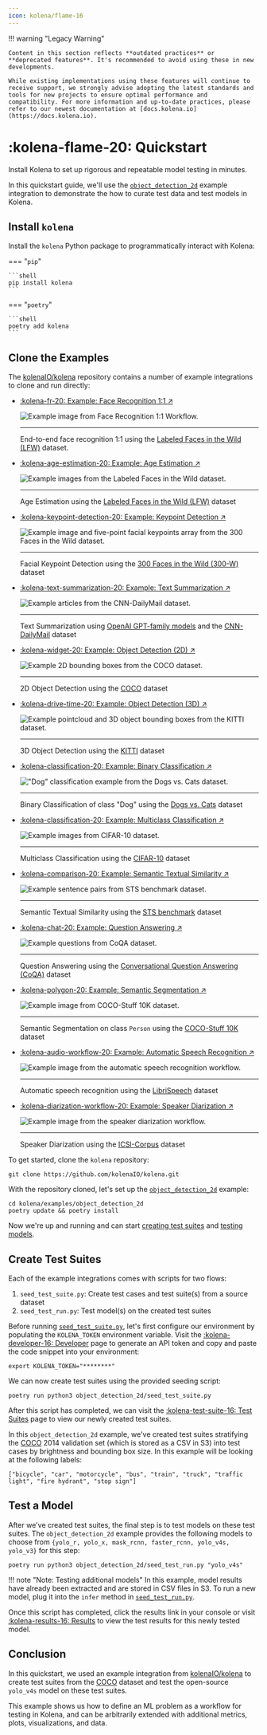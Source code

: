 ```yaml
---
icon: kolena/flame-16
---
```


!!! warning "Legacy Warning"

    Content in this section reflects **outdated practices** or **deprecated features**. It's recommended to avoid using these in new developments.

    While existing implementations using these features will continue to receive support, we strongly advise adopting the latest standards and tools for new projects to ensure optimal performance and compatibility. For more information and up-to-date practices, please refer to our newest documentation at [docs.kolena.io](https://docs.kolena.io).


# :kolena-flame-20: Quickstart

Install Kolena to set up rigorous and repeatable model testing in minutes.

In this quickstart guide, we'll use the
[`object_detection_2d`](https://github.com/kolenaIO/kolena/tree/hotfix/0.100.x/examples/object_detection_2d) example integration to
demonstrate the how to curate test data and test models in Kolena.

## Install `kolena`

Install the `kolena` Python package to programmatically interact with Kolena:

=== "`pip`"

    ```shell
    pip install kolena
    ```

=== "`poetry`"

    ```shell
    poetry add kolena
    ```

## Clone the Examples

The [kolenaIO/kolena](https://github.com/kolenaIO/kolena) repository contains a number of example integrations to clone
and run directly:

<div class="grid cards" markdown>

- [:kolena-fr-20: Example: Face Recognition 1:1 ↗](https://github.com/kolenaIO/kolena/tree/hotfix/0.100.x/examples/face_recognition_11)

    ![Example image from Face Recognition 1:1 Workflow.](assets/images/fr11.jpg)

    ---

    End-to-end face recognition 1:1 using the [Labeled Faces in the Wild (LFW)](http://vis-www.cs.umass.edu/lfw/) dataset.

- [:kolena-age-estimation-20: Example: Age Estimation ↗](https://github.com/kolenaIO/kolena/tree/hotfix/0.100.x/examples/age_estimation)

    ![Example images from the Labeled Faces in the Wild dataset.](assets/images/LFW.jpg)

    ---

    Age Estimation using the [Labeled Faces in the Wild (LFW)](http://vis-www.cs.umass.edu/lfw/) dataset

- [:kolena-keypoint-detection-20: Example: Keypoint Detection ↗](https://github.com/kolenaIO/kolena/tree/hotfix/0.100.x/examples/keypoint_detection)

    ![Example image and five-point facial keypoints array from the 300 Faces in the Wild dataset.](assets/images/300-W.jpg)

    ---

    Facial Keypoint Detection using the [300 Faces in the Wild (300-W)](https://ibug.doc.ic.ac.uk/resources/300-W/)
    dataset

- [:kolena-text-summarization-20: Example: Text Summarization ↗](https://github.com/kolenaIO/kolena/tree/hotfix/0.100.x/examples/text_summarization)

    ![Example articles from the CNN-DailyMail dataset.](assets/images/CNN-DailyMail.jpg)

    ---

    Text Summarization using [OpenAI GPT-family models](https://platform.openai.com/docs/guides/gpt) and the
    [CNN-DailyMail](https://paperswithcode.com/dataset/cnn-daily-mail-1) dataset

- [:kolena-widget-20: Example: Object Detection (2D) ↗](https://github.com/kolenaIO/kolena/tree/hotfix/0.100.x/examples/object_detection_2d)

    ![Example 2D bounding boxes from the COCO dataset.](assets/images/COCO-transportation.jpeg)

    ---

    2D Object Detection using the [COCO](https://cocodataset.org/#overview) dataset

- [:kolena-drive-time-20: Example: Object Detection (3D) ↗](https://github.com/kolenaIO/kolena/tree/hotfix/0.100.x/examples/object_detection_3d)

    ![Example pointcloud and 3D object bounding boxes from the KITTI dataset.](assets/images/KITTI-pointcloud.png)

    ---

    3D Object Detection using the [KITTI](https://www.cvlibs.net/datasets/kitti/eval_object.php?obj_benchmark=3d) dataset

- [:kolena-classification-20: Example: Binary Classification ↗](https://github.com/kolenaIO/kolena/tree/hotfix/0.100.x/examples/classification#binary-classification-on-dogs-vs-cats)

    !["Dog" classification example from the Dogs vs. Cats dataset.](assets/images/classification-dog.jpg)

    ---

    Binary Classification of class "Dog" using the [Dogs vs. Cats](https://www.kaggle.com/c/dogs-vs-cats) dataset

- [:kolena-classification-20: Example: Multiclass Classification ↗](https://github.com/kolenaIO/kolena/tree/hotfix/0.100.x/examples/classification#multiclass-classification-on-cifar-10)

    ![Example images from CIFAR-10 dataset.](assets/images/CIFAR-10.jpg)

    ---

    Multiclass Classification using the [CIFAR-10](https://www.cs.toronto.edu/~kriz/cifar.html) dataset

- [:kolena-comparison-20: Example: Semantic Textual Similarity ↗](https://github.com/kolenaIO/kolena/tree/hotfix/0.100.x/examples/semantic_textual_similarity)

    ![Example sentence pairs from STS benchmark dataset.](assets/images/STS-benchmark.jpg)

    ---

    Semantic Textual Similarity using the [STS benchmark](http://ixa2.si.ehu.eus/stswiki/index.php/STSbenchmark) dataset

- [:kolena-chat-20: Example: Question Answering ↗](https://github.com/kolenaIO/kolena/tree/hotfix/0.100.x/examples/question_answering)

    ![Example questions from CoQA dataset.](assets/images/CoQA.jpg)

    ---

    Question Answering using the
    [Conversational Question Answering (CoQA)](https://stanfordnlp.github.io/coqa/) dataset

- [:kolena-polygon-20: Example: Semantic Segmentation ↗](https://github.com/kolenaIO/kolena/tree/hotfix/0.100.x/examples/semantic_segmentation)

    ![Example image from COCO-Stuff 10K dataset.](assets/images/coco-stuff-10k.jpg)

    ---

    Semantic Segmentation on class `Person` using the
    [COCO-Stuff 10K](https://github.com/nightrome/cocostuff10k) dataset

- [:kolena-audio-workflow-20: Example: Automatic Speech Recognition ↗](https://github.com/kolenaIO/kolena/tree/hotfix/0.100.x/examples/automatic_speech_recognition)

    ![Example image from the automatic speech recognition workflow.](assets/images/librispeech-workflow-example.png)

    ---

    Automatic speech recognition using the
    [LibriSpeech](https://www.openslr.org/12) dataset

- [:kolena-diarization-workflow-20: Example: Speaker Diarization ↗](https://github.com/kolenaIO/kolena/tree/hotfix/0.100.x/examples/speaker_diarization)

    ![Example image from the speaker diarization workflow.](assets/images/speaker-diarization-example.png)

    ---

    Speaker Diarization using the
    [ICSI-Corpus](https://groups.inf.ed.ac.uk/ami/icsi/) dataset

</div>

To get started, clone the `kolena` repository:

```shell
git clone https://github.com/kolenaIO/kolena.git
```

With the repository cloned, let's set up the
[`object_detection_2d`](https://github.com/kolenaIO/kolena/tree/hotfix/0.100.x/examples/object_detection_2d) example:

```shell
cd kolena/examples/object_detection_2d
poetry update && poetry install
```

Now we're up and running and can start [creating test suites](#create-test-suites) and
[testing models](#test-a-model).

## Create Test Suites

Each of the example integrations comes with scripts for two flows:

1. `seed_test_suite.py`: Create test cases and test suite(s) from a source dataset
2. `seed_test_run.py`: Test model(s) on the created test suites

Before running [`seed_test_suite.py`](https://github.com/kolenaIO/kolena/blob/hotfix/0.100.x/examples/object_detection_2d/object_detection_2d/seed_test_suite.py),
let's first configure our environment by populating the `KOLENA_TOKEN`
environment variable. Visit the [:kolena-developer-16: Developer](https://app.kolena.io/redirect/developer) page to
generate an API token and copy and paste the code snippet into your environment:

```shell
export KOLENA_TOKEN="********"
```

We can now create test suites using the provided seeding script:

```shell
poetry run python3 object_detection_2d/seed_test_suite.py
```

After this script has completed, we can visit the [:kolena-test-suite-16: Test Suites](https://app.kolena.io/redirect/testing)
page to view our newly created test suites.

In this `object_detection_2d` example, we've created test suites stratifying the [COCO](https://cocodataset.org/#overview) 2014 validation set (which is stored as a CSV in
S3) into test cases by brightness and bounding box size. In this example will be looking at the following labels:

`["bicycle", "car", "motorcycle", "bus", "train", "truck", "traffic light", "fire hydrant", "stop sign"]`

## Test a Model

After we've created test suites, the final step is to test models on these test suites. The `object_detection_2d` example
provides the following models to choose from `{yolo_r, yolo_x, mask_rcnn, faster_rcnn, yolo_v4s, yolo_v3}` for this step:

```shell
poetry run python3 object_detection_2d/seed_test_run.py "yolo_v4s"
```

!!! note "Note: Testing additional models"
    In this example, model results have already been extracted and are stored in CSV files in S3. To run a new model,
    plug it into the `infer` method in [`seed_test_run.py`](https://github.com/kolenaIO/kolena/blob/hotfix/0.100.x/examples/object_detection_2d/object_detection_2d/seed_test_run.py).

Once this script has completed, click the results link in your console or visit
[:kolena-results-16: Results](https://app.kolena.io/redirect/results) to view the test results for this newly tested model.

## Conclusion

In this quickstart, we used an example integration from [kolenaIO/kolena](https://github.com/kolenaIO/kolena) to create
test suites from the [COCO](https://cocodataset.org/#overview) dataset and test the
open-source `yolo_v4s` model on these test suites.

This example shows us how to define an ML problem as a workflow for testing in Kolena, and can be arbitrarily extended
with additional metrics, plots, visualizations, and data.
